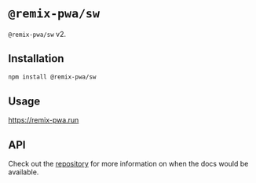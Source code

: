 # `@remix-pwa/sw`

`@remix-pwa/sw` v2.

## Installation

```bash
npm install @remix-pwa/sw
```

## Usage

https://remix-pwa.run

## API

Check out the [repository][repository] for more information on when the docs would be available.

[repository]: https://github.com/remix-pwa/monorepo
